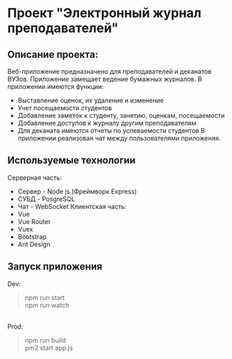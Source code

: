 # Проект "Электронный журнал преподавателей"

## Описание проекта:
Веб-приложение предназначено для преподавателей и деканатов ВУЗов. Приложение замещает ведение бумажных журналов.
В приложении имеются функции:
  * Выставление оценок, их удаление и изменение
  * Учет посещаемости студентов
  * Добавление заметок к студенту, занятию, оценкам, посещаемости
  * Добавление доступов к журналу другим преподавателям
  * Для деканата имеются отчеты по успеваемости студентов
В приложении реализован чат между пользователями приложения.

## Используемые технологии
Серверная часть:
  * Сервер - Node js (Фреймворк Express)
  * СУБД - PosgreSQL
  * Чат - WebSocket
 Клиентская часть:
  * Vue
  * Vue Router
  * Vuex
  * Bootstrap
  * Ant Design
  
## Запуск приложения
Dev: 
  >npm run start
  ><br/>npm run watch
  
<br/>Prod:
  >npm run build
  ><br/>pm2 start app.js
